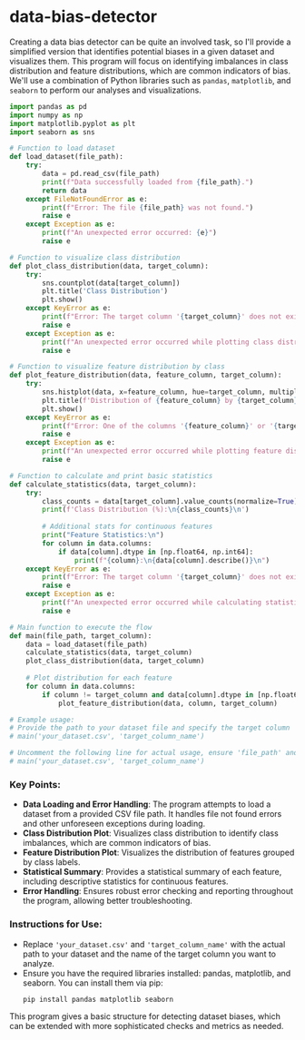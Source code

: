 # data-bias-detector

Creating a data bias detector can be quite an involved task, so I'll provide a simplified version that identifies potential biases in a given dataset and visualizes them. This program will focus on identifying imbalances in class distribution and feature distributions, which are common indicators of bias. We'll use a combination of Python libraries such as `pandas`, `matplotlib`, and `seaborn` to perform our analyses and visualizations.

```python
import pandas as pd
import numpy as np
import matplotlib.pyplot as plt
import seaborn as sns

# Function to load dataset
def load_dataset(file_path):
    try:
        data = pd.read_csv(file_path)
        print(f"Data successfully loaded from {file_path}.")
        return data
    except FileNotFoundError as e:
        print(f"Error: The file {file_path} was not found.")
        raise e
    except Exception as e:
        print(f"An unexpected error occurred: {e}")
        raise e

# Function to visualize class distribution
def plot_class_distribution(data, target_column):
    try:
        sns.countplot(data[target_column])
        plt.title('Class Distribution')
        plt.show()
    except KeyError as e:
        print(f"Error: The target column '{target_column}' does not exist in the dataset.")
        raise e
    except Exception as e:
        print(f"An unexpected error occurred while plotting class distribution: {e}")
        raise e

# Function to visualize feature distribution by class
def plot_feature_distribution(data, feature_column, target_column):
    try:
        sns.histplot(data, x=feature_column, hue=target_column, multiple='stack')
        plt.title(f'Distribution of {feature_column} by {target_column}')
        plt.show()
    except KeyError as e:
        print(f"Error: One of the columns '{feature_column}' or '{target_column}' does not exist in the dataset.")
        raise e
    except Exception as e:
        print(f"An unexpected error occurred while plotting feature distribution: {e}")
        raise e

# Function to calculate and print basic statistics
def calculate_statistics(data, target_column):
    try:
        class_counts = data[target_column].value_counts(normalize=True) * 100
        print(f'Class Distribution (%):\n{class_counts}\n')
        
        # Additional stats for continuous features
        print("Feature Statistics:\n")
        for column in data.columns:
            if data[column].dtype in [np.float64, np.int64]:
                print(f"{column}:\n{data[column].describe()}\n")
    except KeyError as e:
        print(f"Error: The target column '{target_column}' does not exist in the dataset.")
        raise e
    except Exception as e:
        print(f"An unexpected error occurred while calculating statistics: {e}")
        raise e

# Main function to execute the flow
def main(file_path, target_column):
    data = load_dataset(file_path)
    calculate_statistics(data, target_column)
    plot_class_distribution(data, target_column)
    
    # Plot distribution for each feature
    for column in data.columns:
        if column != target_column and data[column].dtype in [np.float64, np.int64, object]:
            plot_feature_distribution(data, column, target_column)

# Example usage:
# Provide the path to your dataset file and specify the target column
# main('your_dataset.csv', 'target_column_name')

# Uncomment the following line for actual usage, ensure 'file_path' and 'target_column' are correctly set.
# main('your_dataset.csv', 'target_column_name')
```

### Key Points:
- **Data Loading and Error Handling**: The program attempts to load a dataset from a provided CSV file path. It handles file not found errors and other unforeseen exceptions during loading.
- **Class Distribution Plot**: Visualizes class distribution to identify class imbalances, which are common indicators of bias.
- **Feature Distribution Plot**: Visualizes the distribution of features grouped by class labels.
- **Statistical Summary**: Provides a statistical summary of each feature, including descriptive statistics for continuous features.
- **Error Handling**: Ensures robust error checking and reporting throughout the program, allowing better troubleshooting.

### Instructions for Use:
- Replace `'your_dataset.csv'` and `'target_column_name'` with the actual path to your dataset and the name of the target column you want to analyze.
- Ensure you have the required libraries installed: pandas, matplotlib, and seaborn. You can install them via pip:
  ```
  pip install pandas matplotlib seaborn
  ```

This program gives a basic structure for detecting dataset biases, which can be extended with more sophisticated checks and metrics as needed.